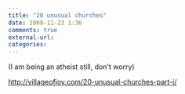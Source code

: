 ```yaml
---
title: "20 unusual churches"
date: 2008-11-23 1:36
comments: true
external-url:
categories:
---
```

(I am being an atheist still, don't worry)

<http://villageofjoy.com/20-unusual-churches-part-i/>
